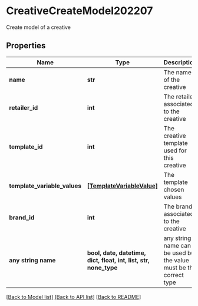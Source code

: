 # CreativeCreateModel202207

Create model of a creative

## Properties
Name | Type | Description | Notes
------------ | ------------- | ------------- | -------------
**name** | **str** | The name of the creative | 
**retailer_id** | **int** | The retailer associated to the creative | 
**template_id** | **int** | The creative template used for this creative | 
**template_variable_values** | [**[TemplateVariableValue]**](TemplateVariableValue.md) | The template chosen values | 
**brand_id** | **int** | The brand associated to the creative | [optional] 
**any string name** | **bool, date, datetime, dict, float, int, list, str, none_type** | any string name can be used but the value must be the correct type | [optional]

[[Back to Model list]](../README.md#documentation-for-models) [[Back to API list]](../README.md#documentation-for-api-endpoints) [[Back to README]](../README.md)


